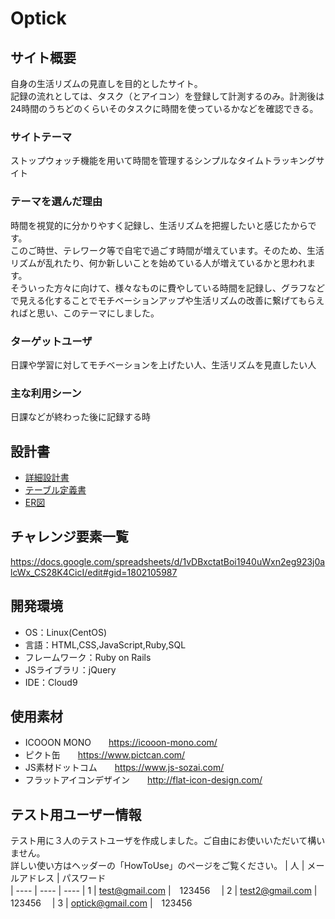# Optick

## サイト概要
自身の生活リズムの見直しを目的としたサイト。<br>
記録の流れとしては、タスク（とアイコン）を登録して計測するのみ。計測後は24時間のうちどのくらいそのタスクに時間を使っているかなどを確認できる。

### サイトテーマ
ストップウォッチ機能を用いて時間を管理するシンプルなタイムトラッキングサイト

### テーマを選んだ理由
時間を視覚的に分かりやすく記録し、生活リズムを把握したいと感じたからです。<br>
このご時世、テレワーク等で自宅で過ごす時間が増えています。そのため、生活リズムが乱れたり、何か新しいことを始めている人が増えているかと思われます。<br>
そういった方々に向けて、様々なものに費やしている時間を記録し、グラフなどで見える化することでモチベーションアップや生活リズムの改善に繋げてもらえればと思い、このテーマにしました。<br>

### ターゲットユーザ
日課や学習に対してモチベーションを上げたい人、生活リズムを見直したい人

### 主な利用シーン
日課などが終わった後に記録する時

## 設計書
- [詳細設計書](https://docs.google.com/spreadsheets/d/1apUwHY0U3a6YudH-ksbLZiQLOi4FiANKzbqsw4x1_nQ/edit#gid=2133469642)
- [テーブル定義書](https://docs.google.com/spreadsheets/d/1osc0N2CGbUpCgIx_aGSo5HK7r-zfgyjj5eWgPHxXZVk/edit#gid=1373217982)
- [ER図](https://github.com/yooyama130/optick/files/7885551/ER.pdf)

## チャレンジ要素一覧
<https://docs.google.com/spreadsheets/d/1vDBxctatBoi1940uWxn2eg923j0alcWx_CS28K4CicI/edit#gid=1802105987>

## 開発環境
- OS：Linux(CentOS)
- 言語：HTML,CSS,JavaScript,Ruby,SQL
- フレームワーク：Ruby on Rails
- JSライブラリ：jQuery
- IDE：Cloud9

## 使用素材
- ICOOON MONO　　https://icooon-mono.com/
- ピクト缶　　https://www.pictcan.com/
- JS素材ドットコム　　https://www.js-sozai.com/
- フラットアイコンデザイン　　http://flat-icon-design.com/

## テスト用ユーザー情報
テスト用に３人のテストユーザを作成しました。ご自由にお使いいただいて構いません。<br>
詳しい使い方はヘッダーの「HowToUse」のページをご覧ください。
|  人  |  メールアドレス  |  パスワード  
| ---- | ---- | ---- 
|  1 |  test@gmail.com  |　123456　
|  2 |  test2@gmail.com  |　123456　
|  3 |  optick@gmail.com  |　123456　


